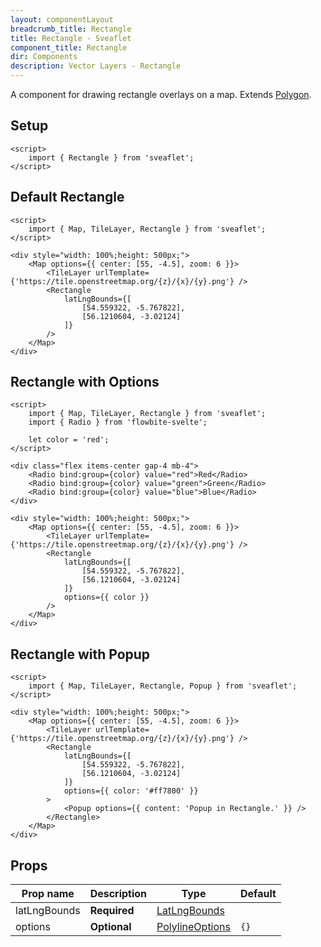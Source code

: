 ```yaml
---
layout: componentLayout
breadcrumb_title: Rectangle
title: Rectangle - Sveaflet
component_title: Rectangle
dir: Components
description: Vector Layers - Rectangle
---
```


A component for drawing rectangle overlays on a map. Extends [Polygon](https://leafletjs.com/reference.html#polygon).

## Setup

```svelte example csr hideOutput
<script>
	import { Rectangle } from 'sveaflet';
</script>
```

## Default Rectangle

```svelte example csr
<script>
	import { Map, TileLayer, Rectangle } from 'sveaflet';
</script>

<div style="width: 100%;height: 500px;">
	<Map options={{ center: [55, -4.5], zoom: 6 }}>
		<TileLayer urlTemplate={'https://tile.openstreetmap.org/{z}/{x}/{y}.png'} />
		<Rectangle
			latLngBounds={[
				[54.559322, -5.767822],
				[56.1210604, -3.02124]
			]}
		/>
	</Map>
</div>
```

## Rectangle with Options

```svelte example csr
<script>
	import { Map, TileLayer, Rectangle } from 'sveaflet';
	import { Radio } from 'flowbite-svelte';

	let color = 'red';
</script>

<div class="flex items-center gap-4 mb-4">
	<Radio bind:group={color} value="red">Red</Radio>
	<Radio bind:group={color} value="green">Green</Radio>
	<Radio bind:group={color} value="blue">Blue</Radio>
</div>

<div style="width: 100%;height: 500px;">
	<Map options={{ center: [55, -4.5], zoom: 6 }}>
		<TileLayer urlTemplate={'https://tile.openstreetmap.org/{z}/{x}/{y}.png'} />
		<Rectangle
			latLngBounds={[
				[54.559322, -5.767822],
				[56.1210604, -3.02124]
			]}
			options={{ color }}
		/>
	</Map>
</div>
```

## Rectangle with Popup

```svelte example csr
<script>
	import { Map, TileLayer, Rectangle, Popup } from 'sveaflet';
</script>

<div style="width: 100%;height: 500px;">
	<Map options={{ center: [55, -4.5], zoom: 6 }}>
		<TileLayer urlTemplate={'https://tile.openstreetmap.org/{z}/{x}/{y}.png'} />
		<Rectangle
			latLngBounds={[
				[54.559322, -5.767822],
				[56.1210604, -3.02124]
			]}
			options={{ color: '#ff7800' }}
		>
			<Popup options={{ content: 'Popup in Rectangle.' }} />
		</Rectangle>
	</Map>
</div>
```

## Props

| Prop name    | Description  | Type                                                                    | Default |
| ------------ | ------------ | ----------------------------------------------------------------------- | ------- |
| latLngBounds | **Required** | [LatLngBounds](https://leafletjs.com/reference.html#latlngbounds)       |         |
| options      | **Optional** | [PolylineOptions](https://leafletjs.com/reference.html#polyline-option) | `{}`    |
